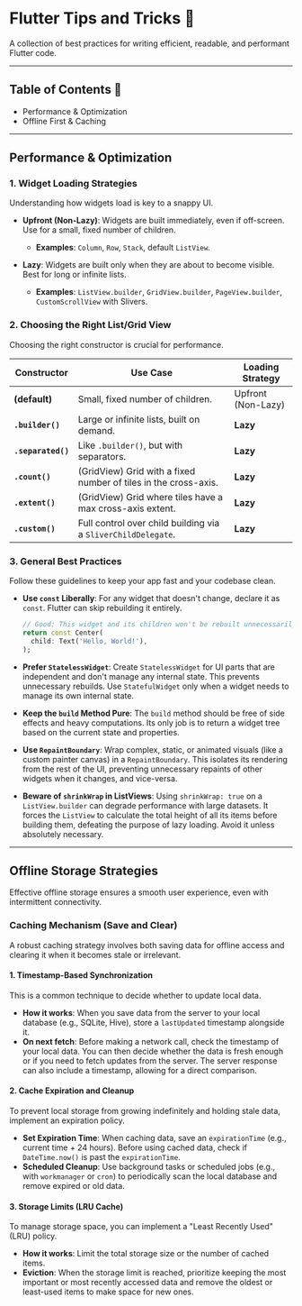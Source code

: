 # Flutter Tips and Tricks 🚀

A collection of best practices for writing efficient, readable, and performant Flutter code.

---

## Table of Contents 📌

- Performance & Optimization
- Offline First & Caching

---

## Performance & Optimization

### 1. Widget Loading Strategies

Understanding how widgets load is key to a snappy UI.

- **Upfront (Non-Lazy)**: Widgets are built immediately, even if off-screen. Use for a small, fixed number of children.
  - **Examples**: `Column`, `Row`, `Stack`, default `ListView`.

- **Lazy**: Widgets are built only when they are about to become visible. Best for long or infinite lists.
  - **Examples**: `ListView.builder`, `GridView.builder`, `PageView.builder`, `CustomScrollView` with Slivers.

### 2. Choosing the Right List/Grid View

Choosing the right constructor is crucial for performance.

| Constructor       | Use Case                                                              | Loading Strategy |
| ----------------- | --------------------------------------------------------------------- | ---------------- |
| **(default)**     | Small, fixed number of children.                                      | Upfront (Non-Lazy) |
| **`.builder()`**  | Large or infinite lists, built on demand.                             | **Lazy**         |
| **`.separated()`**| Like `.builder()`, but with separators.                               | **Lazy**         |
| **`.count()`**    | (GridView) Grid with a fixed number of tiles in the cross-axis.       | **Lazy**         |
| **`.extent()`**   | (GridView) Grid where tiles have a max cross-axis extent.             | **Lazy**         |
| **`.custom()`**   | Full control over child building via a `SliverChildDelegate`.         | **Lazy**         |

### 3. General Best Practices

Follow these guidelines to keep your app fast and your codebase clean.

- **Use `const` Liberally**: For any widget that doesn't change, declare it as `const`. Flutter can skip rebuilding it entirely.

  ```dart
  // Good: This widget and its children won't be rebuilt unnecessarily.
  return const Center(
    child: Text('Hello, World!'),
  );
  ```

- **Prefer `StatelessWidget`**: Create `StatelessWidget` for UI parts that are independent and don't manage any internal state. This prevents unnecessary rebuilds. Use `StatefulWidget` only when a widget needs to manage its own internal state.

- **Keep the `build` Method Pure**: The `build` method should be free of side effects and heavy computations. Its only job is to return a widget tree based on the current state and properties.

- **Use `RepaintBoundary`**: Wrap complex, static, or animated visuals (like a custom painter canvas) in a `RepaintBoundary`. This isolates its rendering from the rest of the UI, preventing unnecessary repaints of other widgets when it changes, and vice-versa.

- **Beware of `shrinkWrap` in ListViews**: Using `shrinkWrap: true` on a `ListView.builder` can degrade performance with large datasets. It forces the `ListView` to calculate the total height of all its items before building them, defeating the purpose of lazy loading. Avoid it unless absolutely necessary.

---

## Offline Storage Strategies

Effective offline storage ensures a smooth user experience, even with intermittent connectivity.

### Caching Mechanism (Save and Clear)

A robust caching strategy involves both saving data for offline access and clearing it when it becomes stale or irrelevant.

#### 1. Timestamp-Based Synchronization

This is a common technique to decide whether to update local data.

- **How it works**: When you save data from the server to your local database (e.g., SQLite, Hive), store a `lastUpdated` timestamp alongside it.
- **On next fetch**: Before making a network call, check the timestamp of your local data. You can then decide whether the data is fresh enough or if you need to fetch updates from the server. The server response can also include a timestamp, allowing for a direct comparison.

#### 2. Cache Expiration and Cleanup

To prevent local storage from growing indefinitely and holding stale data, implement an expiration policy.

- **Set Expiration Time**: When caching data, save an `expirationTime` (e.g., current time + 24 hours). Before using cached data, check if `DateTime.now()` is past the `expirationTime`.
- **Scheduled Cleanup**: Use background tasks or scheduled jobs (e.g., with `workmanager` or `cron`) to periodically scan the local database and remove expired or old data.

#### 3. Storage Limits (LRU Cache)

To manage storage space, you can implement a "Least Recently Used" (LRU) policy.

- **How it works**: Limit the total storage size or the number of cached items.
- **Eviction**: When the storage limit is reached, prioritize keeping the most important or most recently accessed data and remove the oldest or least-used items to make space for new ones.